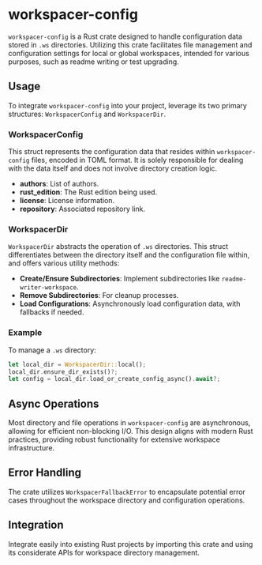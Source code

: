 # workspacer-config

`workspacer-config` is a Rust crate designed to handle configuration data stored in `.ws` directories. Utilizing this crate facilitates file management and configuration settings for local or global workspaces, intended for various purposes, such as readme writing or test upgrading.

## Usage

To integrate `workspacer-config` into your project, leverage its two primary structures: `WorkspacerConfig` and `WorkspacerDir`.

### WorkspacerConfig

This struct represents the configuration data that resides within `workspacer-config` files, encoded in TOML format. It is solely responsible for dealing with the data itself and does not involve directory creation logic.

- **authors**: List of authors.
- **rust_edition**: The Rust edition being used.
- **license**: License information.
- **repository**: Associated repository link.

### WorkspacerDir

`WorkspacerDir` abstracts the operation of `.ws` directories. This struct differentiates between the directory itself and the configuration file within, and offers various utility methods:

- **Create/Ensure Subdirectories**: Implement subdirectories like `readme-writer-workspace`.
- **Remove Subdirectories**: For cleanup processes.
- **Load Configurations**: Asynchronously load configuration data, with fallbacks if needed.

### Example

To manage a `.ws` directory:

```rust
let local_dir = WorkspacerDir::local();
local_dir.ensure_dir_exists()?;
let config = local_dir.load_or_create_config_async().await?;
```

## Async Operations

Most directory and file operations in `workspacer-config` are asynchronous, allowing for efficient non-blocking I/O. This design aligns with modern Rust practices, providing robust functionality for extensive workspace infrastructure.

## Error Handling

The crate utilizes `WorkspacerFallbackError` to encapsulate potential error cases throughout the workspace directory and configuration operations.

## Integration

Integrate easily into existing Rust projects by importing this crate and using its considerate APIs for workspace directory management.